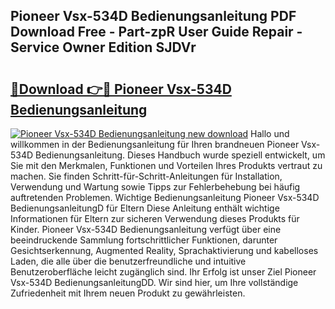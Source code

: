 ## Pioneer Vsx-534D Bedienungsanleitung PDF Download Free - Part-zpR User Guide Repair - Service Owner Edition SJDVr

# <h2><a href="http://df5rgj3.blite.top/?on=Pioneer+Vsx-534D+Bedienungsanleitung">🔗Download 👉🔴 Pioneer Vsx-534D Bedienungsanleitung</a></h2>

[![Pioneer Vsx-534D Bedienungsanleitung new download](https://i.imgur.com/lujVjoI.png)](http://df5rgj3.blite.top/?on=Pioneer+Vsx-534D+Bedienungsanleitung)
Hallo und willkommen in der Bedienungsanleitung für Ihren brandneuen Pioneer Vsx-534D Bedienungsanleitung. Dieses Handbuch wurde speziell entwickelt, um Sie mit den Merkmalen, Funktionen und Vorteilen Ihres Produkts vertraut zu machen. Sie finden Schritt-für-Schritt-Anleitungen für Installation, Verwendung und Wartung sowie Tipps zur Fehlerbehebung bei häufig auftretenden Problemen. Wichtige Bedienungsanleitung Pioneer Vsx-534D BedienungsanleitungD für Eltern Diese Anleitung enthält wichtige Informationen für Eltern zur sicheren Verwendung dieses Produkts für Kinder. Pioneer Vsx-534D Bedienungsanleitung verfügt über eine beeindruckende Sammlung fortschrittlicher Funktionen, darunter Gesichtserkennung, Augmented Reality, Sprachaktivierung und kabelloses Laden, die alle über die benutzerfreundliche und intuitive Benutzeroberfläche leicht zugänglich sind. Ihr Erfolg ist unser Ziel Pioneer Vsx-534D BedienungsanleitungDD. Wir sind hier, um Ihre vollständige Zufriedenheit mit Ihrem neuen Produkt zu gewährleisten.
